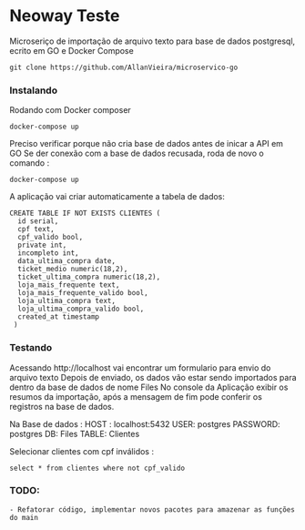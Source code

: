 # Neoway Teste

Microseriço de importação de arquivo texto para base de dados postgresql, ecrito em GO e Docker Compose



```
git clone https://github.com/AllanVieira/microservico-go
```

### Instalando

Rodando com Docker composer

```
docker-compose up
```

Preciso verificar porque não cria base de dados antes de inicar a API em GO
Se der conexão com a base de dados recusada, roda de novo o comando :
```
docker-compose up
```

A aplicação vai criar automaticamente a tabela de dados:


```
CREATE TABLE IF NOT EXISTS CLIENTES ( 
  id serial, 
  cpf text, 
  cpf_valido bool, 
  private int, 
  incompleto int,
  data_ultima_compra date, 
  ticket_medio numeric(18,2), 
  ticket_ultima_compra numeric(18,2), 
  loja_mais_frequente text, 
  loja_mais_frequente_valido bool, 
  loja_ultima_compra text, 
  loja_ultima_compra_valido bool, 
  created_at timestamp
 )
```

### Testando

Acessando http://localhost vai encontrar um formulario para envio do arquivo texto
Depois de enviado, os dados vão estar sendo importados para dentro da base de dados de nome Files
No console da Aplicação exibir os resumos da importação, após a mensagem de fim pode conferir os registros na base de dados.

Na Base de dados :
  HOST : localhost:5432
  USER: postgres
  PASSWORD: postgres
  DB: Files
  TABLE: Clientes
  
Selecionar clientes com cpf inválidos :
```
select * from clientes where not cpf_valido
```

### TODO:
    - Refatorar código, implementar novos pacotes para amazenar as funções do main
